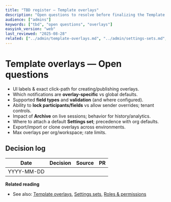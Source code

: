 ```yaml
---
title: "TBD register — Template overlays"
description: "Open questions to resolve before finalizing the Template overlays guide."
audience: ["admins"]
keywords: ["tbd", "open questions", "overlays"]
easyink_version: "web"
last_reviewed: "2025-08-28"
related: ["../admin/template-overlays.md", "../admin/settings-sets.md", "../admin/roles-permissions.md"]
---
```


# Template overlays — Open questions

- UI labels & exact click-path for creating/publishing overlays.
- Which notifications are **overlay-specific** vs global defaults.
- Supported **field types** and **validation** (and where configured).
- Ability to **lock participants/fields** vs allow sender overrides; tenant controls.
- Impact of **Archive** on live sessions; behavior for history/analytics.
- Where to attach a default **Settings set**; precedence with org defaults.
- Export/import or clone overlays across environments.
- Max overlays per org/workspace; rate limits.

## Decision log
| Date | Decision | Source | PR |
|---|---|---|---|
| YYYY-MM-DD |  |  |  |

**Related reading**
- See also: [Template overlays](../admin/template-overlays.md), [Settings sets](../admin/settings-sets.md), [Roles & permissions](../admin/roles-permissions.md)
